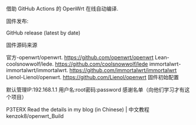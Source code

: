 借助 GitHub Actions 的 OpenWrt 在线自动编译.

固件发布:

GitHub release (latest by date)

固件源码来源

官方-openwrt/openwrt.
https://github.com/openwrt/openwrt
Lean-coolsnowwolf/lede.
https://github.com/coolsnowwolf/lede
immortalwrt-immortalwrt/immortalwrt.
https://github.com/immortalwrt/immortalwrt
Lienol-Lienol/openwrt.
https://github.com/Lienol/openwrt
固件初始配置

默认管理IP:192.168.1.1 用户名:root密码:password
感谢名单（向他们学习才有这个项目）

P3TERX Read the details in my blog (in Chinese) | 中文教程
kenzok8/openwrt_Build
